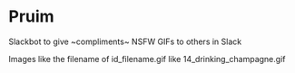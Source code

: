 # Pruim
Slackbot to give ~compliments~ NSFW GIFs to others in Slack

Images like the filename of id_filename.gif like 14_drinking_champagne.gif
